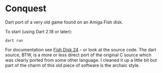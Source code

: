 Conquest
========

Dart port of a very old game found on an Amiga Fish disk.

To start (using Dart 2.18 or later):

    dart run

For documentation see [Fish Disk 24](https://aminet.net/package/misc/fish/fish-0024) – or look at the source code. The dart source, BTW, is a more or less direct port of the original C source which was clearly ported from some other language. I cleaned it up a little bit but part of the charm of this old piece of software is the archaic style.